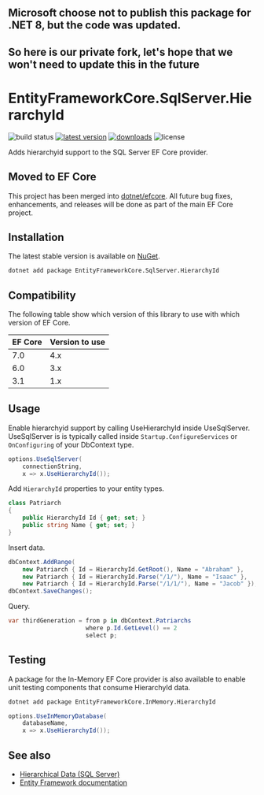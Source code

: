 Microsoft choose not to publish this package for .NET 8, but the code was updated.
-------
So here is our private fork, let's hope that we won't need to update this in the future
-------

EntityFrameworkCore.SqlServer.HierarchyId
========================================

![build status](https://img.shields.io/github/actions/workflow/status/efcore/EFCore.SqlServer.HierarchyId/dotnet.yml?branch=main) [![latest version](https://img.shields.io/nuget/v/EntityFrameworkCore.SqlServer.HierarchyId)](https://www.nuget.org/packages/EntityFrameworkCore.SqlServer.HierarchyId) [![downloads](https://img.shields.io/nuget/dt/EntityFrameworkCore.SqlServer.HierarchyId)](https://www.nuget.org/packages/EntityFrameworkCore.SqlServer.HierarchyId) ![license](https://img.shields.io/github/license/efcore/EFCore.SqlServer.HierarchyId)

Adds hierarchyid support to the SQL Server EF Core provider.

Moved to EF Core
----------------

This project has been merged into [dotnet/efcore](https://github.com/dotnet/efcore). All future bug fixes, enhancements, and releases will be done as part of the main EF Core project.

Installation
------------

The latest stable version is available on [NuGet](https://www.nuget.org/packages/EntityFrameworkCore.SqlServer.HierarchyId).

```sh
dotnet add package EntityFrameworkCore.SqlServer.HierarchyId
```

Compatibility
-------------

The following table show which version of this library to use with which version of EF Core.

| EF Core | Version to use  |
| ------- | --------------- |
| 7.0     | 4.x             |
| 6.0     | 3.x             |
| 3.1     | 1.x             |

Usage
-----

Enable hierarchyid support by calling UseHierarchyId inside UseSqlServer. UseSqlServer is is typically called inside `Startup.ConfigureServices` or `OnConfiguring` of your DbContext type.

```cs
options.UseSqlServer(
    connectionString,
    x => x.UseHierarchyId());
```

Add `HierarchyId` properties to your entity types.

```cs
class Patriarch
{
    public HierarchyId Id { get; set; }
    public string Name { get; set; }
}
```

Insert data.

```cs
dbContext.AddRange(
    new Patriarch { Id = HierarchyId.GetRoot(), Name = "Abraham" },
    new Patriarch { Id = HierarchyId.Parse("/1/"), Name = "Isaac" },
    new Patriarch { Id = HierarchyId.Parse("/1/1/"), Name = "Jacob" });
dbContext.SaveChanges();
```

Query.

```cs
var thirdGeneration = from p in dbContext.Patriarchs
                      where p.Id.GetLevel() == 2
                      select p;
```

Testing
-------
A package for the In-Memory EF Core provider is also available to enable unit testing components that consume HierarchyId data.

```sh
dotnet add package EntityFrameworkCore.InMemory.HierarchyId
```

```cs
options.UseInMemoryDatabase(
    databaseName,
    x => x.UseHierarchyId());
```

See also
--------

* [Hierarchical Data (SQL Server)](https://docs.microsoft.com/sql/relational-databases/hierarchical-data-sql-server)
* [Entity Framework documentation](https://docs.microsoft.com/ef/)
